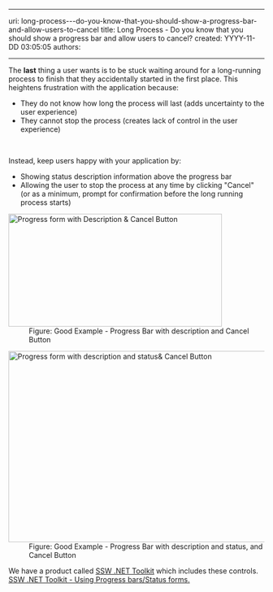 

---
uri: long-process---do-you-know-that-you-should-show-a-progress-bar-and-allow-users-to-cancel
title: Long Process - Do you know that you should show a progress bar and allow users to cancel?
created: YYYY-11-DD 03:05:05
authors:

---




<span class='intro'> <div>The <strong>last</strong> thing a user wants is to be stuck waiting around for a long-running process to finish that they accidentally started in the first place. This heightens frustration with the application because&#58;</div>
<ul><li>They do not know how long the process will last (adds uncertainty to the user experience)</li>
<li>They cannot stop the process (creates lack of control in the user experience)</li></ul> </span>

​<div>Instead, keep users happy with your application by&#58;</div>
<ul><li>Showing status description information above the progress bar</li>
<li>Allowing the user to stop the process at any time by clicking &quot;Cancel&quot; (or as a minimum, prompt for confirmation before the long running process starts)</li></ul>
<dl class="goodImage"><dt><img alt="Progress form with Description &amp; Cancel Button" src="http&#58;//www.ssw.com.au/ssw/Standards/Rules/Images/AllowCancelAndShowProgressForLongRunningProcesses.gif" width="420" height="222" /></dt>
<dd>Figure&#58; Good Example - Progress Bar with description and Cancel Button</dd></dl>
<dl class="goodImage"><dt><img alt="Progress form with description and status&amp; Cancel Button" src="http&#58;//www.ssw.com.au/ssw/Standards/Rules/Images/AllowCancelAndShowProgressForLongRunningProcesses2.jpg" width="608" height="376" /></dt>
<dd>Figure&#58; Good Example - Progress Bar with description and status, and Cancel Button</dd></dl>
<div>We have a product called <a href="http&#58;//www.ssw.com.au/ssw/NETToolKit/">SSW .NET Toolkit</a> which includes these controls. <a href="http&#58;//www.ssw.com.au/ssw/NETToolKit/08ProgressbarsStatusforms.aspx">SSW .NET Toolkit - Using Progress bars/Status forms.</a></div>



